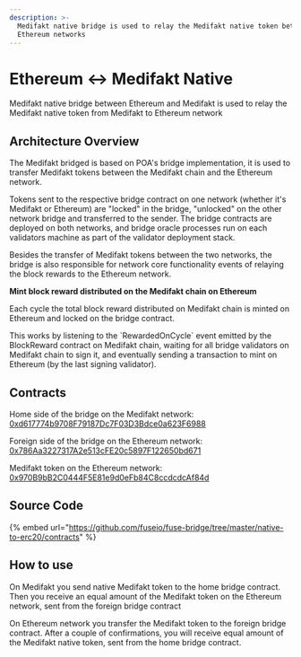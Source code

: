 ```yaml
---
description: >-
  Medifakt native bridge is used to relay the Medifakt native token between Medifakt and
  Ethereum networks
---
```


# Ethereum ↔ Medifakt Native

Medifakt native bridge between Ethereum and Medifakt is used to relay the Medifakt native token from Medifakt to Ethereum network

## Architecture Overview

The Medifakt bridged is based on POA's bridge implementation, it is used to transfer Medifakt tokens between the Medifakt chain and the Ethereum network.

Tokens sent to the respective bridge contract on one network (whether it's Medifakt or Ethereum) are "locked" in the bridge, "unlocked" on the other network bridge and transferred to the sender. The bridge contracts are deployed on both networks, and bridge oracle processes run on each validators machine as part of the validator deployment stack.

Besides the transfer of Medifakt tokens between the two networks, the bridge is also responsible for network core functionality events of relaying the block rewards to the Ethereum network.

**Mint block reward distributed on the Medifakt chain on Ethereum**

Each cycle the total block reward distributed on Medifakt chain is minted on Ethereum and locked on the bridge contract.

This works by listening to the \`RewardedOnCycle\` event emitted by the BlockReward contract on Medifakt chain, waiting for all bridge validators on Medifakt chain to sign it, and eventually sending a transaction to mint on Ethereum (by the last signing validator).

## Contracts

Home side of the bridge on the Medifakt network: [0xd617774b9708F79187Dc7F03D3Bdce0a623F6988](https://explorer.medifakt.network/address/0xd617774b9708F79187Dc7F03D3Bdce0a623F6988/transactions)

Foreign side of the bridge on the Ethereum network: [0x786Aa3227317A2e513cFE20c5897F122650bd671](https://explorer.medifakt.network/address/0x786Aa3227317A2e513cFE20c5897F122650bd671/transactions)

Medifakt token on the Ethereum network: [0x970B9bB2C0444F5E81e9d0eFb84C8ccdcdcAf84d](https://etherscan.io/token/0x970b9bb2c0444f5e81e9d0efb84c8ccdcdcaf84d)

## Source Code

{% embed url="https://github.com/fuseio/fuse-bridge/tree/master/native-to-erc20/contracts" %}

## How to use

On Medifakt you send native Medifakt token to the home bridge contract. Then you receive an equal amount of the Medifakt token on the Ethereum network, sent from the foreign bridge contract

On Ethereum network you transfer the Medifakt token to the foreign bridge contract. After a couple of confirmations, you will receive equal amount of the Medifakt native token, sent from the home bridge contract.

#### &#x20;<a href="#undefined" id="undefined"></a>
